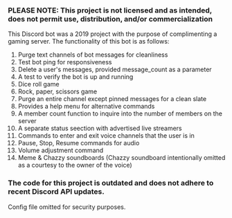 ### **PLEASE NOTE: This project is not licensed and as intended, does not permit use, distribution, and/or commercialization**


This Discord bot was a 2019 project with the purpose of complimenting a gaming server.
The functionality of this bot is as follows:
1) Purge text channels of bot messages for cleanliness
2) Test bot ping for responsiveness
3) Delete a user's messages, provided message_count as a parameter
4) A test to verify the bot is up and running
5) Dice roll game
6) Rock, paper, scissors game
7) Purge an entire channel except pinned messages for a clean slate
8) Provides a help menu for alternative commands
9) A member count function to inquire into the number of members on the server
10) A separate status seection with advertised live streamers
11) Commands to enter and exit voice channels that the user is in
12) Pause, Stop, Resume commands for audio
13) Volume adjustment command
14) Meme & Chazzy soundboards (Chazzy soundboard intentionally omitted as a courtesy to the owner of the voice)

### The code for this project is outdated and does not adhere to recent Discord API updates.
Config file omitted for security purposes.

